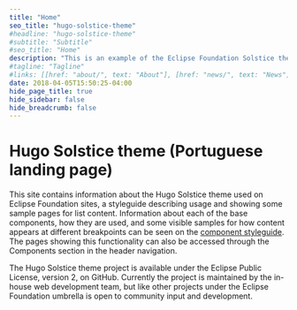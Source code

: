 ```yaml
---
title: "Home"
seo_title: "hugo-solstice-theme"
#headline: "hugo-solstice-theme"
#subtitle: "Subtitle"
#seo_title: "Home"
description: "This is an example of the Eclipse Foundation Solstice theme for Hugo."
#tagline: "Tagline"
#links: [[href: "about/", text: "About"], [href: "news/", text: "News"]]
date: 2018-04-05T15:50:25-04:00
hide_page_title: true
hide_sidebar: false
hide_breadcrumb: false
---
```


# Hugo Solstice theme (Portuguese landing page)
This site contains information about the Hugo Solstice theme used on Eclipse Foundation sites, a styleguide describing usage and showing some sample pages for list content. Information about each of the base components, how they are used, and some visible samples for how content appears at different breakpoints can be seen on the [component styleguide](/components/). The pages showing this functionality can also be accessed through the Components section in the header navigation.

The Hugo Solstice theme project is available under the Eclipse Public License, version 2, on GitHub. Currently the project is maintained by the in-house web development team, but like other projects under the Eclipse Foundation umbrella is open to community input and development. 

